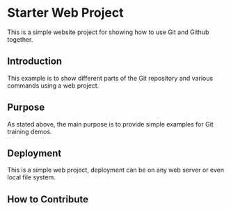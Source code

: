# Starter Web Project

This is a simple website project for showing how to use
 Git and Github together.

## Introduction

This example is to show different parts of the Git 
repository and various commands using a web project.

## Purpose

As stated above, the main purpose is to provide simple examples
 for Git training demos.

## Deployment

This is a simple web project, deployment can be on any web server 
or even local file system.

## How to Contribute

